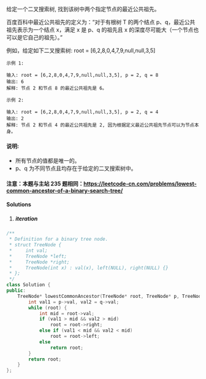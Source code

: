 给定一个二叉搜索树, 找到该树中两个指定节点的最近公共祖先。

百度百科中最近公共祖先的定义为：“对于有根树 T 的两个结点 p、q，最近公共祖先表示为一个结点 x，满足 x 是 p、q 的祖先且 x 的深度尽可能大（一个节点也可以是它自己的祖先）。”

例如，给定如下二叉搜索树:  root = [6,2,8,0,4,7,9,null,null,3,5]

 

```
示例 1:

输入: root = [6,2,8,0,4,7,9,null,null,3,5], p = 2, q = 8
输出: 6 
解释: 节点 2 和节点 8 的最近公共祖先是 6。

示例 2:

输入: root = [6,2,8,0,4,7,9,null,null,3,5], p = 2, q = 4
输出: 2
解释: 节点 2 和节点 4 的最近公共祖先是 2, 因为根据定义最近公共祖先节点可以为节点本身。
```

 

#### 说明:

-    所有节点的值都是唯一的。
-    p、q 为不同节点且均存在于给定的二叉搜索树中。

#### 注意：本题与主站 235 题相同：https://leetcode-cn.com/problems/lowest-common-ancestor-of-a-binary-search-tree/


#### Solutions

1. ##### iteration

```c++
/**
 * Definition for a binary tree node.
 * struct TreeNode {
 *     int val;
 *     TreeNode *left;
 *     TreeNode *right;
 *     TreeNode(int x) : val(x), left(NULL), right(NULL) {}
 * };
 */
class Solution {
public:
    TreeNode* lowestCommonAncestor(TreeNode* root, TreeNode* p, TreeNode* q) {
        int val1 = p->val, val2 = q->val;
        while (root) {
            int mid = root->val;
            if (val1 > mid && val2 > mid)
                root = root->right;
            else if (val1 < mid && val2 < mid)
                root = root->left;
            else
                return root;
        }
        return root;
    }
};
```
